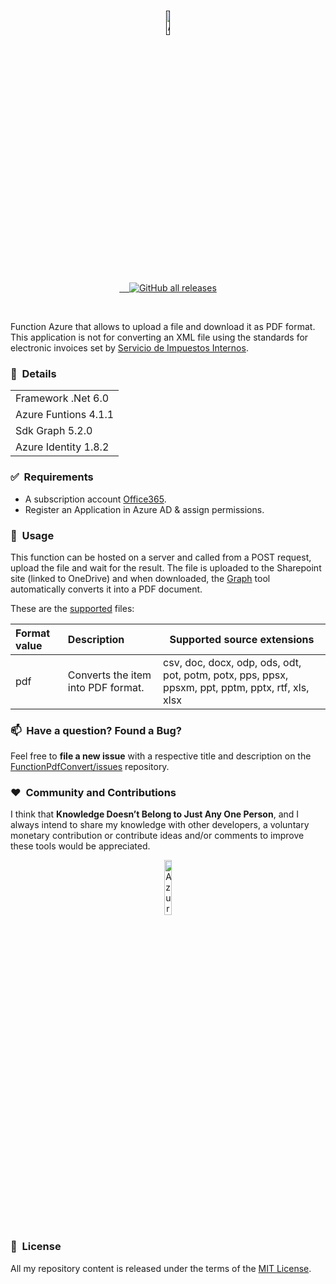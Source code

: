 ﻿<br />
<p align="center">
  <a href="" target="_blank">
    <img width="10%" src="https://symbols.getvecta.com/stencil_28/38_functions.09b75fbe38.svg" alt="Azure Function">
  </a>
</p>
<br />
<p align="center">
  <a href="LICENSE.txt" target="_blank">
    <img src="https://img.shields.io/badge/License-MIT-yellow.svg" alt="">
  </a>
  <a href="https://github.com/sergiokml/FunctionPdfConvert/releases" target="_blank">
    <img src="https://img.shields.io/github/tag/sergiokml/FunctionPdfConvert.svg" alt="">
  </a>
  <a href="https://github.com/sergiokml/" target="_blank">
    <img src="https://img.shields.io/github/commit-activity/y/sergiokml/FunctionPdfConvert.svg" alt="">
  </a>
  <a href="https://github.com/sergiokml/FunctionPdfConvert/contributors" target="_blank">
    <img src="https://img.shields.io/github/contributors-anon/sergiokml/FunctionPdfConvert.svg" alt="">
  </a>
  <a href="https://github.com/sergiokml/FunctionPdfConvert/releases" target="_blank">
    <img alt="GitHub all releases" src="https://img.shields.io/github/downloads/sergiokml/FunctionPdfConvert/total">
  </a> 
</p>
<br />

Function Azure that allows to upload a file and download it as PDF format.
This application is not for converting an XML file using the standards for electronic invoices set by [Servicio de Impuestos Internos](https://www.sii.cl/).

### 📝&nbsp; Details

<table>
  <thead>
  </thead>
  <tbody>
    <tr>    
      <td style="text-align: left;">Framework .Net 6.0</td>      
    </tr>    
    <tr>   
      <td style="text-align: left;">Azure Funtions 4.1.1</td>      
    </tr>
    <tr>   
      <td style="text-align: left;">Sdk Graph 5.2.0</td>      
    </tr>
    <tr>   
      <td style="text-align: left;">Azure Identity 1.8.2</td>      
    </tr>
  </tbody>
</table>


### ✅&nbsp; Requirements

+ A subscription account [Office365](https://developer.microsoft.com/en-us/microsoft-365/dev-program).
+ Register an Application in Azure AD & assign permissions.


### 🚀&nbsp; Usage

This function can be hosted on a server and called from a POST request, upload the file and wait for the result. The file is uploaded to the Sharepoint site (linked to OneDrive) and when downloaded, the [Graph](https://learn.microsoft.com/en-us/graph/overview) tool automatically converts it into a PDF document. 

These are the [supported](https://learn.microsoft.com/en-us/graph/api/driveitem-get-content-format?view=graph-rest-1.0&tabs=http#format-options) files:

<table>
  <thead>
    <tr>
      <th style="text-align: left;">Format value</th>
      <th style="text-align: left;">Description</th>
      <th>Supported source extensions</th>
    </tr>
  </thead>
  <tbody>
    <tr>
      <td style="text-align: left;">pdf</td>
      <td style="text-align: left;">Converts the item into PDF format.</td>
      <td>csv, doc, docx, odp, ods, odt, pot, potm, potx, pps, ppsx, ppsxm, ppt, pptm, pptx, rtf, xls, xlsx</td>
    </tr>
  </tbody>
</table>

### 📫&nbsp; Have a question? Found a Bug? 

Feel free to **file a new issue** with a respective title and description on the [FunctionPdfConvert/issues](https://github.com/sergiokml/FunctionPdfConvert/issues) repository.

### ❤️&nbsp; Community and Contributions

I think that **Knowledge Doesn’t Belong to Just Any One Person**, and I always intend to share my knowledge with other developers, a voluntary monetary contribution or contribute ideas and/or comments to improve these tools would be appreciated.

<p align="center">
    <a href="https://www.paypal.com/donate/?hosted_button_id=PTKX9BNY96SNJ" target="_blank">
        <img width="15%" src="https://img.shields.io/badge/PayPal-00457C?style=for-the-badge&logo=paypal&logoColor=white" alt="Azure Function">
    </a>
</p>


### 📘&nbsp; License

All my repository content is released under the terms of the [MIT License](LICENSE.txt).